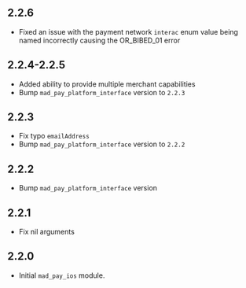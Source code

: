 ## 2.2.6

* Fixed an issue with the payment network `interac` enum value being named incorrectly causing the OR_BIBED_01 error

## 2.2.4-2.2.5

* Added ability to provide multiple merchant capabilities
* Bump `mad_pay_platform_interface` version to `2.2.3`

## 2.2.3

* Fix typo `emailAddress`
* Bump `mad_pay_platform_interface` version to `2.2.2`

## 2.2.2

* Bump `mad_pay_platform_interface` version

## 2.2.1

* Fix nil arguments

## 2.2.0

* Initial `mad_pay_ios` module.
